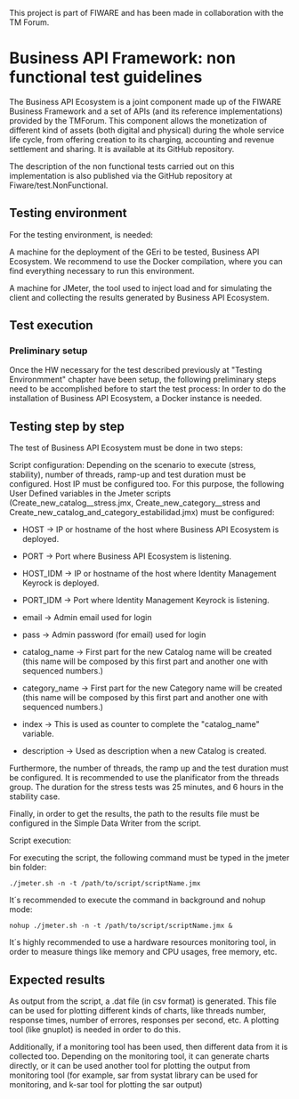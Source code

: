 This project is part of FIWARE and has been made in collaboration with the TM Forum.

# Business API Framework: non functional test guidelines

The Business API Ecosystem is a joint component made up of the FIWARE Business Framework and a set of APIs (and its reference implementations) provided by the TMForum. This component allows the monetization of different kind of assets (both digital and physical) during the whole service life cycle, from offering creation to its charging, accounting and revenue settlement and sharing. It is available at its GitHub repository.

The description of the non functional tests carried out on this implementation is also published via the GitHub repository at Fiware/test.NonFunctional.


## Testing environment

For the testing environment, is needed:

A machine for the deployment of the GEri to be tested, Business API Ecosystem. We recommend to use the Docker compilation, where you can find everything necessary to run this environment.

A machine for JMeter, the tool used to inject load and for simulating the client and collecting the results generated by Business API Ecosystem.

## Test execution 

### Preliminary setup 

Once the HW necessary for the test described previously at "Testing Environmment" chapter have been setup, the following preliminary steps need to be accomplished before to start the test process: In order to do the installation of Business API Ecosystem, a Docker instance is needed.

## Testing step by step 

The test of Business API Ecosystem must be done in two steps:

Script configuration:
Depending on the scenario to execute (stress, stability), number of threads, ramp-up and test duration must be configured. Host IP must be configured too. For this purpose, the following User Defined variables in the Jmeter scripts (Create_new_catalog__stress.jmx, Create_new_category__stress and Create_new_catalog_and_category_estabilidad.jmx) must be configured:

* HOST -> IP or hostname of the host where Business API Ecosystem is deployed.
* PORT -> Port where Business API Ecosystem is listening.
* HOST_IDM -> IP or hostname of the host where Identity Management Keyrock is deployed.
* PORT_IDM -> Port where Identity Management Keyrock is listening.

* email -> Admin email used for login
* pass -> Admin password (for email) used for login
* catalog_name -> First part for the new Catalog name will be created (this name will be composed by this first part and another one with sequenced numbers.)
* category_name -> First part for the new Category name will be created (this name will be composed by this first part and another one with sequenced numbers.)
* index -> This is used as counter to complete the "catalog_name" variable.
* description -> Used as description when a new Catalog is created.

Furthermore, the number of threads, the ramp up and the test duration must be configured. It is recommended to use the planificator from the threads group. The duration for the stress tests was 25 minutes, and 6 hours in the stability case.

Finally, in order to get the results, the path to the results file must be configured in the Simple Data Writer from the script.

Script execution:

For executing the script, the following command must be typed in the jmeter bin folder:

`./jmeter.sh -n -t /path/to/script/scriptName.jmx`

It´s recommended to execute the command in background and nohup mode:

`nohup ./jmeter.sh -n -t /path/to/script/scriptName.jmx &`

It´s highly recommended to use a hardware resources monitoring tool, in order to measure things like memory and CPU usages, free memory, etc.

## Expected results

As output from the script, a .dat file (in csv format) is generated. This file can be used for plotting different kinds of charts, like threads number, response times, number of errores, responses per second, etc. A plotting tool (like gnuplot) is needed in order to do this.

Additionally, if a monitoring tool has been used, then different data from it is collected too. Depending on the monitoring tool, it can generate charts directly, or it can be used another tool for plotting the output from monitoring tool (for example, sar from systat library can be used for monitoring, and k-sar tool for plotting the sar output)
